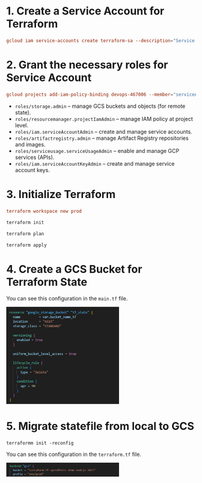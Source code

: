 # 1. Create a Service Account for Terraform

```conf
gcloud iam service-accounts create terraform-sa --description="Service Account for Terraform" --display-name="terraform-sa"
```

# 2. Grant the necessary roles for Service Account 

```conf
gcloud projects add-iam-policy-binding devops-467006 --member="serviceAccount:terraform-sa@devops-467006.iam.gserviceaccount.com" --role="roles/storage.admin" --role="roles/resourcemanager.projectIamAdmin" --role="roles/iam.serviceAccountAdmin" --role="roles/artifactregistry.admin" --role="roles/serviceusage.serviceUsageAdmin" --role="roles/iam.serviceAccountKeyAdmin"
```

- `roles/storage.admin` – manage GCS buckets and objects (for remote state).  
- `roles/resourcemanager.projectIamAdmin` – manage IAM policy at project level.  
- `roles/iam.serviceAccountAdmin` – create and manage service accounts.  
- `roles/artifactregistry.admin` – manage Artifact Registry repositories and images.  
- `roles/serviceusage.serviceUsageAdmin` – enable and manage GCP services (APIs).  
- `roles/iam.serviceAccountKeyAdmin` – create and manage service account keys.

# 3. Initialize Terraform

```conf
terraform workspace new prod
```

```config
terraform init
```

```config
terraform plan
```

```config
terraform apply
```

# 4. Create a GCS Bucket for Terraform State

You can see this configuration in the `main.tf` file.

<img src="./image/gcs.png" alt="Bucket for Statefile" width="300"/>

# 5. Migrate statefile from local to GCS

```config
terraformm init -reconfig
```

You can see this configuration in the `terraform.tf` file.

<img src="./image/bucket-statefile.png" alt="Bucket for Statefile" width="300"/>
